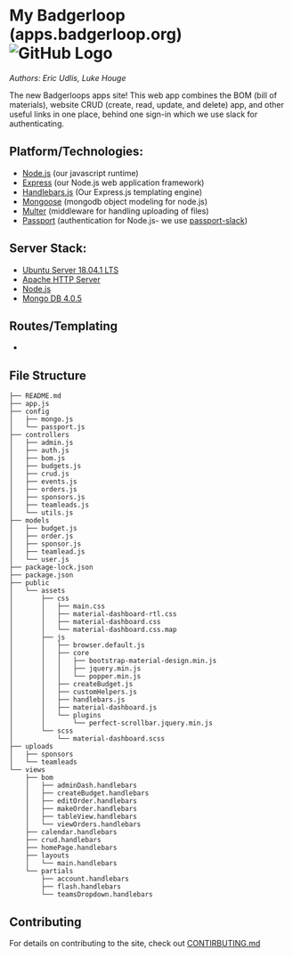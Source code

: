 # My Badgerloop (apps.badgerloop.org) &nbsp; ![GitHub Logo](https://raw.githubusercontent.com/badgerloop-software/pod-dashboard/master/src/public/images/icon.png)
*Authors: Eric Udlis, Luke Houge*

The new Badgerloops apps site! This web app combines the BOM (bill of materials), website CRUD (create, read, update, and delete) app, and other useful links in one place, behind one sign-in which we use slack for authenticating.

## Platform/Technologies:
- [Node.js](https://nodejs.org/en/) (our javascript runtime)
- [Express](https://expressjs.com/) (our Node.js web application framework)
- [Handlebars.js](https://handlebarsjs.com) (Our Express.js templating engine)
- [Mongoose](https://mongoosejs.com/) (mongodb object modeling for node.js)
- [Multer](https://github.com/expressjs/multer) (middleware for handling uploading of files)
- [Passport](http://www.passportjs.org/) (authentication for Node.js- we use [passport-slack](https://github.com/mjpearson/passport-slack))

## Server Stack:
 - [Ubuntu Server 18.04.1 LTS](https://www.ubuntu.com/download/server)
 - [Apache HTTP Server](https://httpd.apache.org/download.cgi)
 - [Node.js](https://nodejs.org/en/about/)
 - [Mongo DB 4.0.5](https://www.mongodb.com/)

## Routes/Templating
 - 

## File Structure
``` 
├── README.md
├── app.js
├── config
│   ├── mongo.js
│   └── passport.js
├── controllers
│   ├── admin.js
│   ├── auth.js
│   ├── bom.js
│   ├── budgets.js
│   ├── crud.js
│   ├── events.js
│   ├── orders.js
│   ├── sponsors.js
│   ├── teamleads.js
│   └── utils.js
├── models
│   ├── budget.js
│   ├── order.js
│   ├── sponsor.js
│   ├── teamlead.js
│   └── user.js
├── package-lock.json
├── package.json
├── public
│   └── assets
│       ├── css
│       │   ├── main.css
│       │   ├── material-dashboard-rtl.css
│       │   ├── material-dashboard.css
│       │   └── material-dashboard.css.map
│       ├── js
│       │   ├── browser.default.js
│       │   ├── core
│       │   │   ├── bootstrap-material-design.min.js
│       │   │   ├── jquery.min.js
│       │   │   └── popper.min.js
│       │   ├── createBudget.js
│       │   ├── customHelpers.js
│       │   ├── handlebars.js
│       │   ├── material-dashboard.js
│       │   └── plugins
│       │       └── perfect-scrollbar.jquery.min.js
│       └── scss
│           └── material-dashboard.scss
├── uploads
│   ├── sponsors
│   └── teamleads
└── views
    ├── bom
    │   ├── adminDash.handlebars
    │   ├── createBudget.handlebars
    │   ├── editOrder.handlebars
    │   ├── makeOrder.handlebars
    │   ├── tableView.handlebars
    │   └── viewOrders.handlebars
    ├── calendar.handlebars
    ├── crud.handlebars
    ├── homePage.handlebars
    ├── layouts
    │   └── main.handlebars
    └── partials
        ├── account.handlebars
        ├── flash.handlebars
        └── teamsDropdown.handlebars
```

## Contributing
For details on contributing to the site, check out [CONTIRBUTING.md](https://github.com/badgerloop-software/BOM-Webapp/blob/master/CONTRIBUTING.md)
